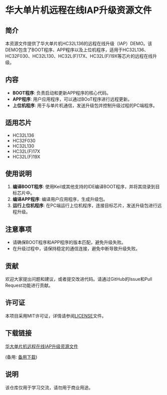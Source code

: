 # 华大单片机远程在线IAP升级资源文件

## 简介
本资源文件提供了华大单片机HC32L136的远程在线升级（IAP）DEMO。该DEMO包含了BOOT程序、APP程序以及上位机程序，适用于HC32L136、HC32F030、HC32L130、HC32L(F)17X、HC32L(F)19X等芯片的远程在线升级。

## 内容
- **BOOT程序**: 负责启动和更新APP程序的核心代码。
- **APP程序**: 用户应用程序，可以通过BOoT程序进行远程更新。
- **上位机程序**: 用于与单片机通信，发送升级包并控制升级过程的PC端程序。

## 适用芯片
- HC32L136
- HC32F030
- HC32L130
- HC32L(F)17X
- HC32L(F)19X

## 使用说明
1. **编译BOOT程序**: 使用Keil或其他支持的IDE编译BOOT程序，并将其烧录到目标芯片中。
2. **编译APP程序**: 编译用户应用程序，生成升级包。
3. **运行上位机程序**: 在PC端运行上位机程序，连接目标芯片，发送升级包进行远程升级。

## 注意事项
- 请确保BOOT程序和APP程序的版本匹配，避免升级失败。
- 在升级过程中，请保持稳定的通信连接，避免中断导致升级失败。

## 贡献
欢迎大家提出问题和建议，或者提交改进代码。请通过GitHub的Issue和Pull Request功能进行贡献。

## 许可证
本项目采用MIT许可证，详情请参阅[LICENSE](LICENSE)文件。

## 下载链接
[华大单片机远程在线IAP升级资源文件](https://pan.quark.cn/s/3647d776ac3a) 

(备用: [备用下载](https://pan.baidu.com/s/1uRtfyVUp1GMnzpiIs8W2yg?pwd=1234))

## 说明

该仓库仅用于学习交流，请勿用于商业用途。
